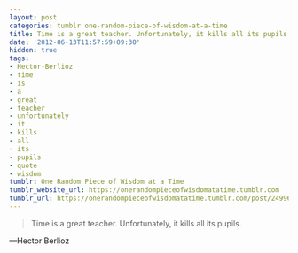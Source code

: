 ```yaml
---
layout: post
categories: tumblr one-random-piece-of-wisdom-at-a-time
title: Time is a great teacher. Unfortunately, it kills all its pupils.
date: '2012-06-13T11:57:59+09:30'
hidden: true
tags:
- Hector-Berlioz
- time
- is
- a
- great
- teacher
- unfortunately
- it
- kills
- all
- its
- pupils
- quote
- wisdom
tumblr: One Random Piece of Wisdom at a Time
tumblr_website_url: https://onerandompieceofwisdomatatime.tumblr.com
tumblr_url: https://onerandompieceofwisdomatatime.tumblr.com/post/24996969512/time-is-a-great-teacher-unfortunately-it-kills
---
```

> Time is a great teacher. Unfortunately, it kills all its pupils.

—Hector Berlioz

